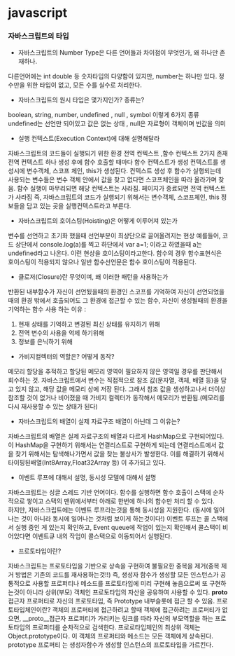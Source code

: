 # javascript

### 자바스크립트의 타입

- 자바스크립트의 Number Type은 다른 언어들과 차이점이 무엇인가, 왜 하나만 존재하나.

다른언어에는 int double 등 숫자타입의 다양함이 있지만, number는 하나만 있다.
정수만을 위한 타입이 없고, 모든 수를 실수로 처리한다. 

- 자바스크립트의 원시 타입은 몇가지인가? 종류는?

boolean, string, number, undefined , null , symbol 이렇게 6가지 종류
undefined는 선언만 되어있고 값은 없는 상태 , null은 자료형이 객체이며 빈값을 의미

- 실행 컨텍스트(Execution Context)에 대해 설명해달라

자바스크립트의 코드들이 실행되기 위한 환경
전역 컨텍스트 ,함수 컨텍스트 2가지 존재
전역 컨텍스트 하나 생성 후에 함수 호출할 때마다 함수 컨텍스트가 생성
컨텍스트를 생성시에 변수객체, 스코프 체인, this가 생성된다.
컨텍스트 생성 후 함수가 실행되는데 사용되는 변수들은 변수 객체 안에서 값을 찾고 없다면 스코프체인을 따라 올라가며 찾음.
함수 실행이 마무리되면 해당 컨텍스트는 사라짐. 페이지가 종료되면 전역 컨텍스트가 사라짐
즉, 자바스크립트의 코드가 실행되기 위해서는 변수객체, 스코프체인, this 정보들을 담고 있는 곳을 실행컨텍스트라고 부른다. 

- 자바스크립트의 호이스팅(Hoisting)은 어떻게 이루어져 있는가

변수를 선언하고 초기화 했을때 선언부분이 최상단으로 끌어올려지는 현상
예를들어, 코드 상단에서 console.log(a)를 찍고 하단에서 var a=1; 이라고 하였을때 a는 undefined라고 나온다. 이런 현상을 호이스팅이라고한다. 함수의 경우 함수표현식은 호이스팅이 적용되지 않으나 일반 함수선언문은 함수 호이스팅이 적용된다. 

- 클로저(Closure)란 무엇이며, 왜 이러한 패턴을 사용하는가

반환된 내부함수가 자신이 선언됬을때의 환경인 스코프를 기억하여 자신이 선언되었을때의 환경 밖에서 호출되어도 그 환경에 접근할 수 있는 함수, 자신이 생성될때의 환경을 기억하는 함수 
사용 하는 이유 :
1) 현재 상태를 기억하고 변경된 최신 상태를 유지하기 위해
2) 전역 변수의 사용을 억제 하기위해
3) 정보를 은닉하기 위해 

- 가비지컬렉터의 역할은? 어떻게 동작?

메모리 할당을 추적하고 할당된 메모리 영역이 필요하지 않은 영역일 경우를 판단해서 회수하는 것.
자바스크립트에서 변수는 직접적으로 참조 값(문자열, 객체, 배열 등)을 담고 있지 않고, 해당 값을 메모리 상에 저장 된다. 그래서 참조 값을 생성하고나서 더이상 참조할 것이 없거나 비어졌을 때 가비지 컬렉터가 동작해서 메모리가 반환됨.(메모리를 다시 재사용할 수 있는 상태가 된다)

- 자바스크립트의 배열이 실제 자료구조 배열이 아닌데 그 이유는?

자바스크립트의 배열은 실제 자료구조의 배열과 다르게 HashMap으로 구현되어있다. 이 HashMap을 구현하기 위해서는 연결리스트로 구현하게 되는데 연결리스트에서 값을 찾기 위해서는 탐색해나가면서 값을 찾는 불상사가 발생한다. 이를 해결하기 위해서 타이핑된배열(Int8Array,Float32Array 등) 이 추가되고 있다.

- 이벤트 루프에 대해서 설명, 동시성 모델에 대해서 설명

자바스크립트는 싱글 스레드 기반 언어이다. 함수를 실행하면 함수 호출이 스택에 순차적으로 쌓이고 스택의 맨위에서부터 아래로 한번에 하나의 함수만 처리 할 수 있다.  
하지만, 자바스크립트에는 이벤트 루프라는것을 통해 동시성을 지원한다. (동시에 일어나는 것이 아니라 동시에 일어나는 것처럼 보이게 하는것이다!) 
이벤트 루프는 콜 스택에서 실행 중인 게 있는지 확인하고, Event queue에 작업이 있는지 확인해서 콜스택이 비어있다면 이벤트큐 내의 작업이 콜스택으로 이동되어서 실행된다. 

- 프로토타입이란?

자바스크립트는 프로토타입을 기반으로 상속을 구현하여 불필요한 중복을 제거(중복 제거 방법은 기존의 코드를 재사용하는것!!)
즉, 생성자 함수가 생성할 모든 인스턴스가 공통적으로 사용할 프로퍼티나 메소드를 프로토타입에 미리 구현해 놓음으로써 또 구현하는것이 아니라 상위(부모) 객체인 프로토타입의 자산을 공유하여 사용할 수 있다.
__proto__ 접근자 프로퍼티로 자신의 프로토타입, 즉 Prototype 내부슬롯에 접근 할 수 있음.
프로토타입체인이란? 객체의 프로퍼티에 접근하려고 할때 객체에 접근하려는 프로퍼티가 없으면, __proto__접근자 프로퍼티가 가리키는 링크를 따라 자신의 부모역할을 하는 프로토타입의 프로퍼티를 순차적으로 검색한다. 프로로타입체인의 최상위 객체는 Object.prototype이다. 이 객체의 프로퍼티와 메소드는 모든 객체에게 상속된다.
prototype 프로퍼티 는 생성자함수가 생성할 인스턴스의 프로토타입을 가르킨다.
